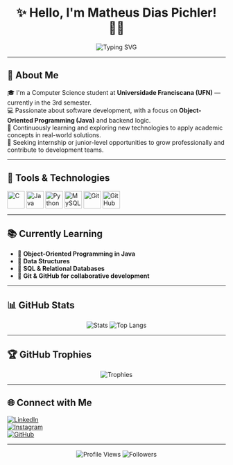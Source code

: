 <h1 align="center">
  ✨ Hello, I'm Matheus Dias Pichler! 👨‍💻
</h1>

<p align="center">
  <img src="https://readme-typing-svg.herokuapp.com?font=Fira+Code&size=22&duration=4000&pause=1000&color=BD93F9&center=true&vCenter=true&width=480&lines=👨‍🎓+Computer+Science+Student;💻+Learning+Java+%26+OOP;🧠+Studying+Data+Structures+%26+SQL;🔍+Exploring+the+World+of+Computer+Science" alt="Typing SVG" />
</p>

---

## 🚀 About Me
🎓 I'm a Computer Science student at **Universidade Franciscana (UFN)** — currently in the 3rd semester.  
💻 Passionate about software development, with a focus on **Object-Oriented Programming (Java)** and backend logic.  
🧠 Continuously learning and exploring new technologies to apply academic concepts in real-world solutions.  
🎯 Seeking internship or junior-level opportunities to grow professionally and contribute to development teams.

---

## 🧰 Tools & Technologies

<div style="display: inline_block">
  <img align="center" alt="C" height="40" src="https://img.shields.io/badge/C-00599C?style=for-the-badge&logo=c&logoColor=white">
  <img align="center" alt="Java" height="40" src="https://img.shields.io/badge/Java-ED8B00?style=for-the-badge&logo=openjdk&logoColor=white">
  <img align="center" alt="Python" height="40" src="https://img.shields.io/badge/Python-3776AB?style=for-the-badge&logo=python&logoColor=white">
  <img align="center" alt="MySQL" height="40" src="https://img.shields.io/badge/MySQL-4479A1?style=for-the-badge&logo=mysql&logoColor=white">
  <img align="center" alt="Git" height="40" src="https://img.shields.io/badge/Git-F05032?style=for-the-badge&logo=git&logoColor=white">
  <img align="center" alt="GitHub" height="40" src="https://img.shields.io/badge/GitHub-181717?style=for-the-badge&logo=github&logoColor=white">
</div>

---

## 📚 Currently Learning

- 📌 **Object-Oriented Programming in Java**
- 📌 **Data Structures**
- 📌 **SQL & Relational Databases**
- 📌 **Git & GitHub for collaborative development**

---

## 📊 GitHub Stats

<p align="center">
  <img src="https://github-readme-stats.vercel.app/api?username=MatheusPichler88&show_icons=true&theme=dracula&hide_border=true" alt="Stats"/>
  <img src="https://github-readme-stats.vercel.app/api/top-langs/?username=MatheusPichler88&layout=compact&theme=dracula&hide_border=true&langs_count=6" alt="Top Langs"/>
</p>

---

## 🏆 GitHub Trophies

<p align="center">
  <img src="https://github-profile-trophy.vercel.app/?username=MatheusPichler88&theme=dracula&margin-w=15&no-frame=true&rank=SECRET,SSS,SS,S,AAA,AA,A,B,C" alt="Trophies"/>
</p>

---

## 🌐 Connect with Me

[![LinkedIn](https://img.shields.io/badge/LinkedIn-0A66C2?style=for-the-badge&logo=linkedin&logoColor=white)](https://www.linkedin.com/in/matheus-pichler/)  
[![Instagram](https://img.shields.io/badge/Instagram-E4405F?style=for-the-badge&logo=instagram&logoColor=white)](https://instagram.com/matheuspichler)  
[![GitHub](https://img.shields.io/badge/GitHub-100000?style=for-the-badge&logo=github&logoColor=white)](https://github.com/MatheusPichler88)

---

<p align="center">
  <img src="https://komarev.com/ghpvc/?username=MatheusPichler88&label=Profile+Views&color=8BE9FD&style=flat" alt="Profile Views"/>
  <img src="https://img.shields.io/github/followers/MatheusPichler88?color=6272A4&label=Followers&style=flat" alt="Followers"/>
</p>
